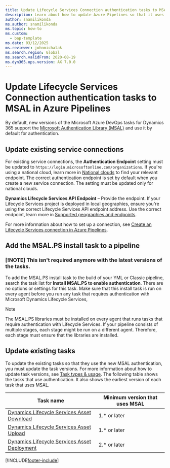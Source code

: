 ```yaml
---
title: Update Lifecycle Services Connection authentication tasks to MSAL in Azure Pipelines
description: Learn about how to update Azure Pipelines so that it uses the Microsoft Authentication Library (MSAL) for authentication.
author: snamilikonda
ms.author: snamilikonda
ms.topic: how-to
ms.custom: 
  - bap-template
ms.date: 03/12/2025
ms.reviewer: johnmichalak
ms.search.region: Global
ms.search.validFrom: 2020-08-19
ms.dyn365.ops.version: AX 7.0.0
---
```


# Update Lifecycle Services Connection authentication tasks to MSAL in Azure Pipelines

By default, new versions of the Microsoft Azure DevOps tasks for Dynamics 365 support the [Microsoft Authentication Library (MSAL)](/azure/active-directory/develop/msal-overview#languages-and-frameworks) and use it by default for authentication.

## Update existing service connections

For existing service connections, the **Authentication Endpoint** setting must be updated to `https://login.microsoftonline.com/organizations`. If you're using a national cloud, learn more in [National clouds](/azure/active-directory/develop/authentication-national-cloud) to find your relevant endpoint. The correct authentication endpoint is set by default when you create a new service connection. The setting must be updated only for national clouds.

**Dynamics Lifecycle Services API Endpoint** – Provide the endpoint. If your Lifecycle Services project is deployed in local geographies, ensure you're using the correct Lifecycle Services API endpoint address. Use the correct endpoint, learn more in [Supported geographies and endpoints](../deployment/deployment-options-geo.md#supported-geographies-and-endpoints).

For more information about how to set up a connection, see [Create an Lifecycle Services connection in Azure Pipelines](pipeline-lcs-connection.md).

## Add the MSAL.PS install task to a pipeline

### [!NOTE] This isn't required anymore with the latest versions of the tasks.

To add the MSAL.PS install task to the build of your YML or Classic pipeline, search the task list for **Install MSAL.PS to enable authentication**. There are no options or settings for this task. Make sure that this install task is run on every agent before you run any task that requires authentication with Microsoft Dynamics Lifecycle Services,

> [!NOTE]
> The MSAL.PS libraries must be installed on every agent that runs tasks that require authentication with Lifecycle Services. If your pipeline consists of multiple stages, each stage might be run on a different agent. Therefore, each stage must ensure that the libraries are installed.

## Update existing tasks

To update the existing tasks so that they use the new MSAL authentication, you must update the task versions. For more information about how to update task versions, see [Task types & usage](/azure/devops/pipelines/process/tasks). The following table shows the tasks that use authentication. It also shows the earliest version of each task that uses MSAL.

| Task name | Minimum version that uses MSAL |
| --- | --- |
| [Dynamics Lifecycle Services Asset Download](pipeline-asset-download.md) | 1.\* or later |
| [Dynamics Lifecycle Services Asset Upload](pipeline-asset-upload.md) | 1.\* or later |
| [Dynamics Lifecycle Services Asset Deployment](pipeline-deploy-asset.md) | 2.\* or later |


[!INCLUDE[footer-include](../../../includes/footer-banner.md)]
